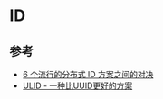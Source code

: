 # ID

## 参考

- [6 个流行的分布式 ID 方案之间的对决](https://catcat.cc/post/2020-09-19/)
- [ULID - 一种比UUID更好的方案](https://blog.csdn.net/pushiqiang/article/details/117365290)
